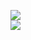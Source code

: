 [![](https://img.shields.io/badge/Made%20With-Github%20Spray-lightgrey.svg?style=for-the-badge&logo=github)](https://github.com/Annihil/github-spray#581)  
[![](https://i.imgur.com/2DrTn0Z.gif)](https://github.com/Annihil/github-spray)
